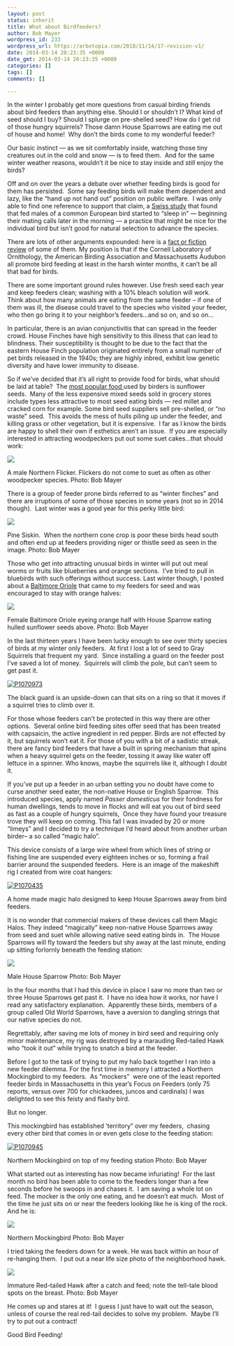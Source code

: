 ```yaml
---
layout: post
status: inherit
title: What about Birdfeeders?
author: Bob Mayer
wordpress_id: 233
wordpress_url: https://arbotopia.com/2018/11/14/17-revision-v1/
date: 2014-03-14 20:23:35 +0000
date_gmt: 2014-03-14 20:23:35 +0000
categories: []
tags: []
comments: []

---
```

In the winter I probably get more questions from casual birding friends about bird feeders than anything else. Should I or shouldn’t I? What kind of seed should I buy? Should I splurge on pre-shelled seed? How do I get rid of those hungry squirrels? Those damn House Sparrows are eating me out of house and home!  Why don’t the birds come to my wonderful feeder?

Our basic instinct — as we sit comfortably inside, watching those tiny creatures out in the cold and snow — is to feed them.  And for the same winter weather reasons, wouldn’t it be nice to stay inside and _still_ enjoy the birds?

Off and on over the years a debate over whether feeding birds is good for them has persisted.  Some say feeding birds will make them dependent and lazy, like the “hand up not hand out” position on public welfare.  I was only able to find one reference to support that claim, a [Swiss study](http://www.economist.com/blogs/babbage/2010/12/ecology) that found that fed males of a common European bird started to “sleep in” — beginning their mating calls later in the morning — a practice that might be nice for the individual bird but isn’t good for natural selection to advance the species.

There are lots of other arguments expounded: here is a [fact or fiction review](http://birding.about.com/od/birdfeeders/tp/birdfeedingmyths.htm) of some of them. My position is that if the Cornell Laboratory of Ornithology, the American Birding Association and Massachusetts Audubon all promote bird feeding at least in the harsh winter months, it can’t be all that bad for birds.

There are some important ground rules however. Use fresh seed each year and keep feeders clean; washing with a 10% bleach solution will work. Think about how many animals are eating from the same feeder – if one of them was ill, the disease could travel to the species who visited your feeder, who then go bring it to your neighbor’s feeders…and so on, and so on…

In particular, there is an avian conjunctivitis that can spread in the feeder crowd. House Finches have high sensitivity to this illness that can lead to blindness. Their susceptibility is thought to be due to the fact that the eastern House Finch population originated entirely from a small number of pet birds released in the 1940s; they are highly inbred, exhibit low genetic diversity and have lower immunity to disease.

So if we’ve decided that it’s all right to provide food for birds, what should be laid at table?  The [most popular food ](http://web.massaudubon.org/site/MessageViewer?em_id=54244.0&dlv_id=80041)used by birders is sunflower seeds.  Many of the less expensive mixed seeds sold in grocery stores include types less attractive to most seed eating birds — red millet and cracked corn for example. Some bird seed suppliers sell pre-shelled, or “no waste” seed.  This avoids the mess of hulls piling up under the feeder, and killing grass or other vegetation, but it is expensive.  I far as I know the birds are happy to shell their own if esthetics aren’t an issue.  If you are especially interested in attracting woodpeckers put out some suet cakes…that should work:

![](/images/2018/11/P1070757.jpg)

A male Northern Flicker. Flickers do not come to suet as often as other woodpecker species.
Photo: Bob Mayer

There is a group of feeder prone birds referred to as “winter finches” and there are irruptions of some of those species in some years (not so in 2014 though).  Last winter was a good year for this perky little bird:

![](/images/2018/11/P1220613.jpg)

Pine Siskin.  When the northern cone crop is poor these birds head south and often end up at feeders providing niger or thistle seed as seen in the image.
Photo: Bob Mayer

Those who get into attracting unusual birds in winter will put out meal worms or fruits like blueberries and orange sections.  I’ve tried to pull in bluebirds with such offerings without success. Last winter though, I posted about a [Baltimore Oriole](https://www.arbotopia.com/2013/02/11/a-bird-out-of-season-and-in-the-storm.html) that came to my feeders for seed and was encouraged to stay with orange halves:

![](/images/P1040159-2.jpg)

Female Baltimore Oriole eyeing orange half with House Sparrow eating hulled sunflower seeds above.
Photo: Bob Mayer

In the last thirteen years I have been lucky enough to see over thirty species of birds at my winter only feeders.  At first I lost a lot of seed to Gray Squirrels that frequent my yard.  Since installing a guard on the feeder post I’ve saved a lot of money.  Squirrels will climb the pole, but can’t seem to get past it.

[![P1070973](/images/2014/03/P1070973.jpg)](/images/2014/03/P1070973.jpg)

The black guard is an upside-down can that sits on a ring so that it moves if a squirrel tries to climb over it.

For those whose feeders can’t be protected in this way there are other options.  Several online bird feeding sites offer seed that has been treated with capsaicin, the active ingredient in red pepper. Birds are not effected by it, but squirrels won’t eat it. For those of you with a bit of a sadistic streak, there are fancy bird feeders that have a built in spring mechanism that spins when a heavy squirrel gets on the feeder, tossing it away like water off lettuce in a spinner. Who knows, maybe the squirrels like it, although I doubt it.

If you’ve put up a feeder in an urban setting you no doubt have come to curse another seed eater, the non-native House or English Sparrow.  This introduced species, apply named _Passer domesticus_ for their fondness for human dwellings, tends to move in flocks and will eat you out of bird seed as fast as a couple of hungry squirrels,  Once they have found your treasure trove they will keep on coming. This fall I was invaded by 20 or more “limeys” and I decided to try a technique I’d heard about from another urban birder– a so called “magic halo”.

This device consists of a large wire wheel from which lines of string or fishing line are suspended every eighteen inches or so, forming a frail barrier around the suspended feeders.  Here is an image of the makeshift rig I created from wire coat hangers:

[![P1070435](/images/2014/03/P1070435.jpg)](/images/2014/03/P1070435.jpg)

A home made magic halo designed to keep House Sparrows away from bird feeders.

It is no wonder that commercial makers of these devices call them Magic Halos. They indeed “magically” keep non-native House Sparrows away from seed and suet while allowing native seed eating birds in.  The House Sparrows will fly toward the feeders but shy away at the last minute, ending up sitting forlornly beneath the feeding station:

![](/images/P1070439.jpg)

Male House Sparrow
Photo: Bob Mayer

In the four months that I had this device in place I saw no more than two or three House Sparrows get past it.  I have no idea how it works, nor have I read any satisfactory explanation.  Apparently these birds, members of a group called Old World Sparrows, have a aversion to dangling strings that our native species do not.

Regrettably, after saving me lots of money in bird seed and requiring only minor maintenance, my rig was destroyed by a marauding Red-tailed Hawk who “took it out” while trying to snatch a bird at the feeder.

Before I got to the task of trying to put my halo back together I ran into a new feeder dilemma. For the first time in memory I attracted a Northern Mockingbird to my feeders.  As “mockers”  were one of the least reported feeder birds in Massachusetts in this year’s Focus on Feeders (only 75 reports, versus over 700 for chickadees, juncos and cardinals) I was delighted to see this feisty and flashy bird.

But no longer.

This mockingbird has established ‘territory” over my feeders,  chasing every other bird that comes in or even gets close to the feeding station:

[![P1070945](/images/2014/03/P1070945.jpg)](/images/2014/03/P1070945.jpg)

Northern Mockingbird on top of my feeding station
Photo: Bob Mayer

What started out as interesting has now became infuriating!  For the last month no bird has been able to come to the feeders longer than a few seconds before he swoops in and chases it.  I am saving a whole lot on feed. The mocker is the only one eating, and he doesn’t eat much.  Most of the time he just sits on or near the feeders looking like he is king of the rock. And he is:

![](/images/2018/11/P1070944.jpg)

Northern Mockingbird
Photo: Bob Mayer

I tried taking the feeders down for a week. He was back within an hour of re-hanging them.  I put out a near life size photo of the neighborhood hawk.

![](/images/2018/11/P1070934.jpg)

Immature Red-tailed Hawk after a catch and feed; note the tell-tale blood spots on the breast.
Photo: Bob Mayer

He comes up and stares at it!  I guess I just have to wait out the season, unless of course the real red-tail decides to solve my problem.  Maybe I’ll try to put out a contract!

Good Bird Feeding!